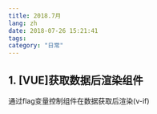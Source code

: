 ```yaml
---
title: 2018.7月
lang: zh
date: 2018-07-26 15:21:41
tags:
category: "日常"
---
```


## 1. [VUE]获取数据后渲染组件
通过flag变量控制组件在数据获取后渲染(v-if)